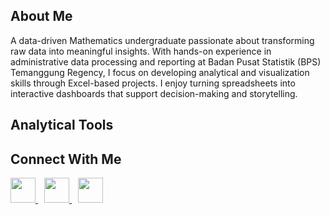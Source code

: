## About Me

A data-driven Mathematics undergraduate passionate about transforming raw data into meaningful insights. With hands-on experience in administrative data processing and reporting at Badan Pusat Statistik (BPS) Temanggung Regency, I focus on developing analytical and visualization skills through Excel-based projects. I enjoy turning spreadsheets into interactive dashboards that support decision-making and storytelling.

## Analytical Tools


## Connect With Me

<a href="https://www.linkedin.com/in/fanishaheavi/" target="_blank">
  <img src="https://cdn.jsdelivr.net/gh/devicons/devicon/icons/linkedin/linkedin-original.svg" width="40" />
</a>
<a href="mailto:fanishaheavi@gmail.com" target="_blank">
  <img src="https://cdn.jsdelivr.net/gh/simple-icons/simple-icons/icons/gmail.svg" width="40" style="margin-left:10px"/>
</a>
<a href="https://github.com/fheavii" target="_blank">
  <img src="https://cdn.jsdelivr.net/gh/devicons/devicon/icons/github/github-original.svg" width="40" style="margin-left:10px"/>
</a>
